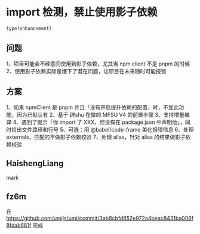 # import 检测，禁止使用影子依赖

`type(enhancement)`

## 问题

1、项目可能会不经意间使用到影子依赖，尤其当 npm client 不是 pnpm 的时候
2、使用影子依赖实际是埋下了潜在问题，让项目在未来随时可能报错

## 方案

1、如果 npmClient 是 pnpm 并且「没有开启提升依赖的配置」时，不加此功能，因为已默认有
2、基于 辟shu 在做的 MFSU V4 的前置步骤
3、支持增量编译
4、遇到了提示「你 import 了 XXX，但没有在 package.json 中声明他」，同时给出文件路径和行号
5、可选：用 @babel/code-frame 美化报错信息
6、处理 externals，匹配的不做影子依赖校验
7、处理 alias，针对 alias 的结果做影子依赖校验

## HaishengLiang

mark

## fz6m

在 https://github.com/umijs/umi/commit/3ab8cbfd852e972a4beac8431ba006f8fdab681f 完成

